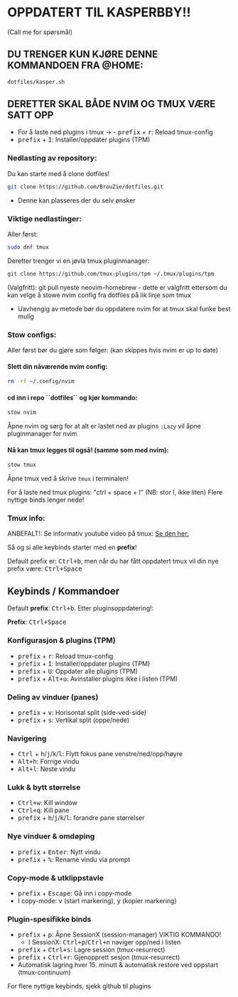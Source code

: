 # OPPDATERT TIL KASPERBBY!!
(Call me for spørsmål)

## DU TRENGER KUN KJØRE DENNE KOMMANDOEN FRA @HOME:
```bash
dotfiles/kasper.sh
```
## DERETTER SKAL BÅDE NVIM OG TMUX VÆRE SATT OPP
- For å laste ned plugins i tmux -> - <kbd>prefix</kbd> + <kbd>r</kbd>: Reload tmux-config  
- <kbd>prefix</kbd> + <kbd>I</kbd>: Installer/oppdater plugins (TPM)


### Nedlasting av repository:

Du kan starte med å clone dotfiles!
```bash
git clone https://github.com/BrouZie/dotfiles.git
```
- Denne kan plasseres der du selv ønsker

### Viktige nedlastinger:

Aller først:
```bash
sudo dnf tmux
```

Deretter trenger vi en jøvla tmux pluginmanager:
```bash
git clone https://github.com/tmux-plugins/tpm ~/.tmux/plugins/tpm
```

(Valgfritt):
git pull nyeste neovim-homebrew - dette er valgfritt ettersom du
kan velge å stowe nvim config fra dotfiles på lik linje som tmux

- Uavhengig av metode bør du oppdatere nvim for at tmux skal
  funke best mulig

### Stow configs:

Aller først bør du gjøre som følger:
(kan skippes hvis nvim er up to date)

#### Slett din nåværende nvim config:
```bash
rm -rf ~/.config/nvim
```


#### cd inn i repo ´´dotfiles´´ og kjør kommando:
```bash
stow nvim
```
Åpne nvim og sørg for at alt er lastet ned av plugins
```:Lazy``` vil åpne pluginmanager for nvim



#### Nå kan tmux legges til også! (samme som med nvim):
```bash
stow tmux
```
Åpne tmux ved å skrive ```tmux``` i terminalen!

For å laste ned tmux plugins: "ctrl + space + I"  (NB: stor I, ikke liten)
Flere nyttige binds lenger nede!



### Tmux info:

ANBEFALT!: Se informativ youtube video på tmux:
[Se den her:](https://www.youtube.com/watch?v=Yl7NFenTgIo)


Så og si alle keybinds starter med en **prefix**!

Default prefix er: <kbd>Ctrl+b</kbd>, men når du har fått oppdatert tmux vil din nye prefix
være: <kbd>Ctrl+Space</kbd>

## Keybinds / Kommandoer

Default **prefix**: <kbd>Ctrl+b</kbd>.
Etter pluginsoppdatering!:

**Prefix**: <kbd>Ctrl+Space</kbd>

### Konfigurasjon & plugins (TPM)
- <kbd>prefix</kbd> + <kbd>r</kbd>: Reload tmux-config  
- <kbd>prefix</kbd> + <kbd>I</kbd>: Installer/oppdater plugins (TPM)
- <kbd>prefix</kbd> + <kbd>U</kbd>: Oppdater alle plugins (TPM)
- <kbd>prefix</kbd> + <kbd>Alt+u</kbd>: Avinstaller plugins ikke i listen (TPM)

### Deling av vinduer (panes)
- <kbd>prefix</kbd> + <kbd>v</kbd>: Horisontal split (side-ved-side)  
- <kbd>prefix</kbd> + <kbd>s</kbd>: Vertikal split (oppe/nede)  

### Navigering
- <kbd>Ctrl</kbd> + <kbd>h</kbd>/<kbd>j</kbd>/<kbd>k</kbd>/<kbd>l</kbd>: Flytt fokus pane venstre/ned/opp/høyre  
- <kbd>Alt+h</kbd>: Forrige vindu  
- <kbd>Alt+l</kbd>: Neste vindu  

### Lukk & bytt størrelse
- <kbd>Ctrl+w</kbd>: Kill window  
- <kbd>Ctrl+q</kbd>: Kill pane  
- <kbd>prefix</kbd> + <kbd>h</kbd>/<kbd>j</kbd>/<kbd>k</kbd>/<kbd>l</kbd>: forandre pane størrelser

### Nye vinduer & omdøping
- <kbd>prefix</kbd> + <kbd>Enter</kbd>: Nytt vindu  
- <kbd>prefix</kbd> + <kbd>%</kbd>: Rename vindu via prompt  

### Copy-mode & utklippstavle
- <kbd>prefix</kbd> + <kbd>Escape</kbd>: Gå inn i copy-mode  
- I copy-mode: <kbd>v</kbd> (start markering), <kbd>y</kbd> (kopier markering)  

### Plugin-spesifikke binds
- <kbd>prefix</kbd> + <kbd>p</kbd>: Åpne SessionX (session-manager) VIKTIG KOMMANDO!
  - I SessionX: <kbd>Ctrl+p</kbd>/<kbd>Ctrl+n</kbd> naviger opp/ned i listen
- <kbd>prefix</kbd> + <kbd>Ctrl+s</kbd>: Lagre session (tmux-resurrect)
- <kbd>prefix</kbd> + <kbd>Ctrl+r</kbd>: Gjenopprett sesjon (tmux-resurrect)
- Automatisk lagring hver 15. minutt & automatisk restore ved oppstart (tmux-continuum)  

For flere nyttige keybinds, sjekk github til plugins



